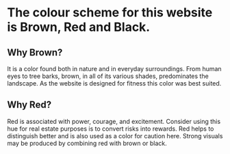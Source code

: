 # The colour scheme for this website is Brown, Red and Black. 

## Why Brown?
It is a color found both in nature and in everyday surroundings. From human eyes to tree barks, brown, in all of its various shades, predominates the landscape. As the website is designed for fitness this color was best suited.

## Why Red?
Red is associated with power, courage, and excitement. Consider using this hue for real estate purposes is to convert risks into rewards. Red helps to distinguish better and is also used as a color for caution here. Strong visuals may be produced by combining red with brown or black.


